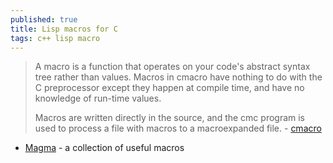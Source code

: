 ```yaml
---
published: true
title: Lisp macros for C
tags: c++ lisp macro
---
```

> A macro is a function that operates on your code's abstract syntax tree rather than values. Macros in cmacro have nothing to do with the C preprocessor except they happen at compile time, and have no knowledge of run-time values.
> 
> Macros are written directly in the source, and the cmc program is used to process a file with macros to a macroexpanded file. - [cmacro](https://github.com/eudoxia0/cmacro)

- [Magma](https://github.com/eudoxia0/magma) - a collection of useful macros
